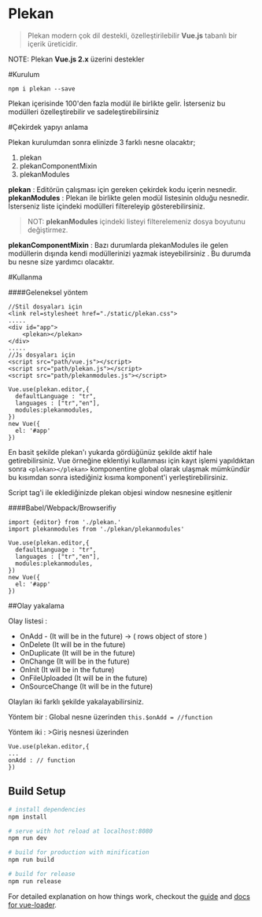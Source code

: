 # Plekan

> Plekan modern çok dil destekli, özelleştirilebilir **Vue.js** tabanlı bir içerik üreticidir.

NOTE: Plekan **Vue.js  2.x**  üzerini destekler

#Kurulum

    npm i plekan --save

Plekan içerisinde 100'den fazla modül ile birlikte gelir. İsterseniz bu modülleri özelleştirebilir ve sadeleştirebilirsiniz 

#Çekirdek yapıyı anlama 

Plekan kurulumdan sonra elinizde 3 farklı nesne olacaktır;
	
 1. plekan 
 2. plekanComponentMixin
 3. plekanModules

**plekan** : Editörün çalışması için gereken çekirdek kodu içerin nesnedir.
**plekanModules** : Plekan ile birlikte gelen modül listesinin olduğu nesnedir. İsterseniz liste içindeki modülleri filtereleyip gösterebilirsiniz. 
>NOT: **plekanModules** içindeki listeyi filterelemeniz dosya boyutunu değiştirmez.

**plekanComponentMixin** : Bazı durumlarda plekanModules ile gelen modüllerin dışında kendi modüllerinizi yazmak isteyebilirsiniz . Bu durumda bu nesne size yardımcı olacaktır. 

#Kullanma

####Geleneksel yöntem
	
	//Stil dosyaları için
	<link rel=stylesheet href="./static/plekan.css">
	.....
	<div id="app">
		<plekan></plekan>
	</div>
	.....
	//Js dosyaları için
	<script src="path/vue.js"></script>
    <script src="path/plekan.js"></script>
    <script src="path/plekanmodules.js"></script>
	
	Vue.use(plekan.editor,{
	  defaultLanguage : "tr",
	  languages : ["tr","en"],
	  modules:plekanmodules,
	})
	new Vue({
	  el: '#app'
	})

En basit şekilde plekan'ı yukarda gördüğünüz şekilde aktif hale getirebilirsiniz. Vue örneğine eklentiyi kullanması için kayıt işlemi yapıldıktan sonra `<plekan></plekan>` komponentine global olarak ulaşmak mümkündür bu kısımdan sonra istediğiniz kısıma komponent'i yerleştirebilirsiniz.

Script tag'i ile eklediğinizde plekan objesi window nesnesine eşitlenir 

####Babel/Webpack/Browserifiy

    import {editor} from './plekan.'
    import plekanmodules from './plekan/plekanmodules'
	
	Vue.use(plekan.editor,{
	  defaultLanguage : "tr",
	  languages : ["tr","en"],
	  modules:plekanmodules,
	})
	new Vue({
	  el: '#app'
	})


##Olay yakalama

Olay listesi : 

 - OnAdd - (It will be in the future) -> ( rows object of store )
 - OnDelete (It will be in the future)
 - OnDuplicate (It will be in the future)
 - OnChange (It will be in the future)
 - OnInit (It will be in the future)
 - OnFileUploaded (It will be in the future)
 - OnSourceChange (It will be in the future)

Olayları iki farklı şekilde yakalayabilirsiniz.

Yöntem bir :
	Global nesne üzerinden `this.$onAdd = //function` 

Yöntem iki :
	>Giriş nesnesi üzerinden 
   
    Vue.use(plekan.editor,{
	...
	onAdd : // function   	
	})

 

	




## Build Setup

``` bash
# install dependencies
npm install

# serve with hot reload at localhost:8080
npm run dev

# build for production with minification
npm run build

# build for release 
npm run release
```

For detailed explanation on how things work, checkout the [guide](http://vuejs-templates.github.io/webpack/) and [docs for vue-loader](http://vuejs.github.io/vue-loader).

